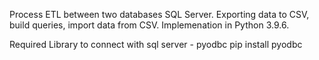 Process ETL between two databases SQL Server.
Exporting data to CSV, build queries, import data from CSV.
Implemenation in Python 3.9.6.

Required Library to connect with sql server - pyodbc
pip install pyodbc
